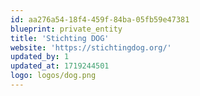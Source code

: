 ```yaml
---
id: aa276a54-18f4-459f-84ba-05fb59e47381
blueprint: private_entity
title: 'Stichting DOG'
website: 'https://stichtingdog.org/'
updated_by: 1
updated_at: 1719244501
logo: logos/dog.png
---
```

